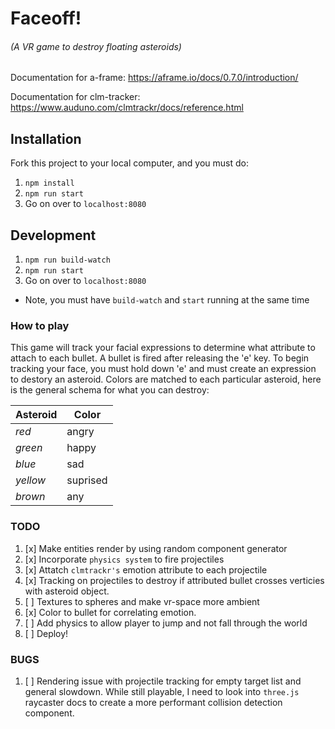 # Faceoff!
###### (A VR game to destroy floating asteroids)
Documentation for a-frame: https://aframe.io/docs/0.7.0/introduction/

Documentation for clm-tracker: https://www.auduno.com/clmtrackr/docs/reference.html


## Installation
Fork this project to your local computer, and you must do: 
1. `npm install`
2. `npm run start`
3. Go on over to `localhost:8080`

## Development
1. `npm run build-watch`
2. `npm run start`
3. Go on over to `localhost:8080`
* Note, you must have `build-watch` and `start` running at the same time

### How to play
This game will track your facial expressions to determine what attribute to attach to each bullet. 
A bullet is fired after releasing the 'e' key. To begin tracking your face, you must hold down 'e'
and must create an expression to destory an asteroid. Colors are matched to each particular asteroid, 
here is the general schema for what you can destroy: 

| Asteroid | Color | 
| -------- | ------ | 
|  *red*   | angry  | 
|  *green* | happy  | 
|  *blue*  |  sad   | 
|  *yellow* | suprised |
|  *brown* |   any  |

### TODO
1. [x] Make entities render by using random component generator
2. [x] Incorporate `physics system` to fire projectiles
3. [x] Attatch `clmtrackr's` emotion attribute to each projectile
4. [x] Tracking on projectiles to destroy if attributed bullet crosses verticies with asteroid object.
5. [ ] Textures to spheres and make vr-space more ambient
6. [x] Color to bullet for correlating emotion.
7. [ ] Add physics to allow player to jump and not fall through the world
8. [ ] Deploy! 

### BUGS
1. [ ] Rendering issue with projectile tracking for empty target list and general slowdown.
    While still playable, I need to look into `three.js` raycaster docs to create a more performant collision detection component.






